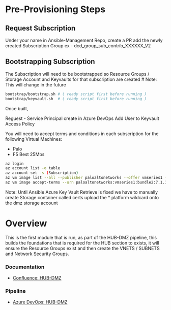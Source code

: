 # Pre-Provisioning Steps

## Request Subscription
  Under your name in Ansible-Management Repo, create a PR add the newly created Subscription Group
    ex - dcd_group_sub_contrib_XXXXXX_V2

## Bootstrapping Subscription
  The Subscription will need to be bootstrapped so Resource Groups / Storage Account and Keyvaults for that subscription are created
    # Note: This will change in the future
```bash
bootstrap/bootstrap.sh # ( ready script first before running )
bootstrap/keyvault.sh  # ( ready script first before running )
```

Once built, 

Reguest - Service Principal create in Azure DevOps
Add User to Keyvault Access Policy

You will need to accept terms and conditions in each subscription for the following Virtual Machines:  
 - Palo  
 - F5 Best 25Mbs  

```bash
az login
az account list -o table
az account set -s (Subscription)
az vm image list --all --publisher paloaltonetworks --offer vmseries1 --sku bundle2 --query '[0].urn'
az vm image accept-terms --urn paloaltonetworks:vmseries1:bundle2:7.1.1
```

Note:
Until Ansible Azure Key Vault Retrieve is fixed we have to manually 
create Storage container called certs
upload the * platform wildcard onto the dmz storage account

# Overview

This is the first module that is run, as part of the HUB-DMZ pipeline, this builds the foundations that is required for the HUB section to exists, it will
ensure the Resource Groups exist and then create the VNETS / SUBNETS and Network Security Groups.

### Documentation

  - [Confluence: HUB-DMZ](https://tools.hmcts.net/confluence/display/RD/HUB-DMZ+Overview)

### Pipeline

- [Azure DevOps: HUB-DMZ](https://dev.azure.com/hmcts/DevOps/_build?definitionId=226&_a=summary)
